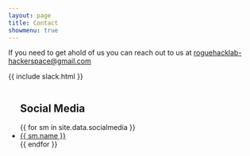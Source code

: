 ```yaml
---
layout: page
title: Contact
showmenu: true
---
```


If you need to get ahold of us you can reach out to us at [roguehacklab-hackerspace@gmail.com](mailto:roguehacklab-hackerspace@gmail.com)

<div class="row">
<div class="six columns">
		{{ include slack.html }}
	</div>
	<div class="six columns">
		<ul>
		<h2>Social Media</h2>
		{{ for sm in site.data.socialmedia }}
		  <li>
		    <a href="{{ sm.url }}">
		      {{ sm.name }}
		    </a>
		  </li>
		{{ endfor }}
		</ul>
	</div>
</div>
